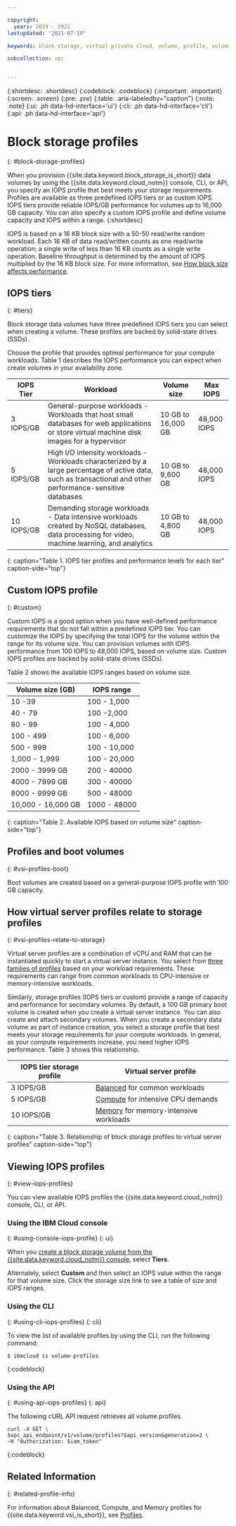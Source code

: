 ```yaml
---

copyright:
  years: 2019 - 2021
lastupdated: "2021-07-19"

keywords: block storage, virtual private cloud, volume, profile, volume profile, data storage, storage profile, virtual server instance, instance

subcollection: vpc


---
```


{:shortdesc: .shortdesc}
{:codeblock: .codeblock}
{:important: .important}
{:screen: .screen}
{:pre: .pre}
{:table: .aria-labeledby="caption"}
{:note: .note}
{:ui: .ph data-hd-interface='ui'}
{:cli: .ph data-hd-interface='cli'}
{:api: .ph data-hd-interface='api'}

# Block storage profiles
{: #block-storage-profiles}

When you provision {{site.data.keyword.block_storage_is_short}} data volumes by using the {{site.data.keyword.cloud_notm}} console, CLI, or API, you specify an IOPS profile that best meets your storage requirements. Profiles are available as three predefined IOPS tiers or as custom IOPS. IOPS tiers provide reliable IOPS/GB performance for volumes up to 16,000 GB capacity. You can also specify a custom IOPS profile and define volume capacity and IOPS within a range.
{:shortdesc}

IOPS is based on a 16 KB block size with a 50-50 read/write random workload. Each 16 KB of data read/written counts as one read/write operation; a single write of less than 16 KB counts as a single write operation. Baseline throughput is determined by the amount of IOPS multiplied by the 16 KB block size. For more information, see [How block size affects performance](/docs/vpc?topic=vpc-capacity-performance#how-block-size-affects-performance).

## IOPS tiers
{: #tiers}

Block storage data volumes have three predefined IOPS tiers you can select when creating a volume. These profiles are backed by solid-state drives (SSDs). 

Choose the profile that provides optimal performance for your compute workloads. Table 1 describes the IOPS performance you can expect when create volumes in your availability zone. 

| IOPS Tier | Workload | Volume size | Max IOPS |
|-----------|----------|-------------|--------------|
| 3 IOPS/GB | General-purpose workloads - Workloads that host small databases for web applications or store virtual machine disk images for a hypervisor | 10 GB to 16,000 GB |  48,000 IOPS |
| 5 IOPS/GB | High I/O intensity workloads - Workloads characterized by a large percentage of active data, such as transactional and other performance-sensitive databases| 10 GB to 9,600 GB | 48,000 IOPS|
| 10 IOPS/GB | Demanding storage workloads - Data intensive workloads created by NoSQL databases, data processing for video, machine learning, and analytics | 10 GB to 4,800 GB | 48,000 IOPS |
{: caption="Table 1. IOPS tier profiles and performance levels for each tier" caption-side="top"}

## Custom IOPS profile
{: #custom}

Custom IOPS is a good option when you have well-defined performance requirements that do not fall within a predefined IOPS tier. You can customize the IOPS by specifying the total IOPS for the volume within the range for its volume size. You can provision volumes with IOPS performance from 100 IOPS to 48,000 IOPS, based on volume size. Custom IOPS profiles are backed by solid-state drives (SSDs).

Table 2 shows the available IOPS ranges based on volume size.

| Volume size (GB) | IOPS range |
|-------------|--------------|
| 10 -39   | 100 - 1,000 |
| 40 - 79 | 100 -2,000 |
| 80 - 99 | 100 - 4,000 |
| 100 - 499 | 100 - 6,000 |
| 500 - 999 | 100 - 10,000 |
| 1,000 - 1,999 | 100 - 20,000 |
| 2000 - 3999 GB |200	- 40000 |
| 4000 - 7999 GB |300	- 40000 |
| 8000 - 9999 GB |500	- 48000 |
| 10,000 - 16,000 GB | 1000	- 48000 |
{: caption="Table 2. Available IOPS based on volume size" caption-side="top"}

## Profiles and boot volumes
{: #vsi-profiles-boot}

Boot volumes are created based on a general-purpose IOPS profile with 100 GB capacity.

## How virtual server profiles relate to storage profiles
{: #vsi-profiles-relate-to-storage}

Virtual server profiles are a combination of vCPU and RAM that can be instantiated quickly to start a virtual server instance. You select from [three families of profiles](/docs/vpc?topic=vpc-profiles#profiles)
based on your workload requirements. These requirements can range from common workloads to CPU-intensive or memory-intensive workloads.  

Similarly, storage profiles (IOPS tiers or custom) provide a range of capacity and performance for secondary volumes. By default, a 100 GB primary boot volume is created when you create a virtual server instance. You can also create and attach secondary volumes. When you create a secondary data volume as part of instance creation, you select a storage profile that best meets your storage requirements for your compute workloads. In general, as your compute requirements increase, you need higher IOPS performance. Table 3 shows this relationship.

| IOPS tier storage profile | Virtual server profile |
|-----------------|------------------------|
| 3 IOPS/GB       | [Balanced](/docs/vpc?topic=vpc-profiles#balanced) for common workloads |
| 5 IOPS/GB       | [Compute](/docs/vpc?topic=vpc-profiles#compute) for intensive CPU demands |
| 10 IOPS/GB      | [Memory](/docs/vpc?topic=vpc-profiles#memory) for memory-intensive workloads |
{: caption="Table 3. Relationship of block storage profiles to virtual server profiles" caption-side="top"}

## Viewing IOPS profiles
{: #view-iops-profiles}

You can view available IOPS profiles the {{site.data.keyword.cloud_notm}} console, CLI, or API.

### Using the IBM Cloud console
{: #using-console-iops-profile}
{: ui}

 When you [create a block storage volume from the {{site.data.keyword.cloud_notm}} console](/docs/vpc?topic=vpc-creating-block-storage), select **Tiers**.

 Alternately, select **Custom** and then select an IOPS value within the range for that volume size. Click the storage size link to see a table of size and IOPS ranges.

 ### Using the CLI
 {: #using-cli-iops-profiles}
 {: cli}

 To view the list of available profiles by using the CLI, run the following command:
```
$ ibmcloud is volume-profiles
```
{:codeblock}

### Using the API
{: #using-api-iops-profiles}
{: api}

The following cURL API request retrieves all volume profiles.

```
curl -X GET \
$vpc_api_endpoint/v1/volume/profiles?$api_version&generation=2 \
-H "Authorization: $iam_token"
```
{:codeblock}

## Related Information
{: #related-profile-info}

For information about Balanced, Compute, and Memory profiles for {{site.data.keyword.vsi_is_short}}, see [Profiles](/docs/vpc?topic=vpc-profiles).
